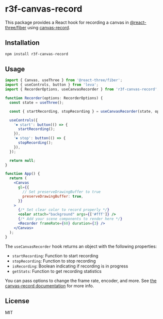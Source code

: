 # r3f-canvas-record

This package provides a React hook for recording a canvas in [@react-three/fiber](https://github.com/pmndrs/react-three-fiber) using [canvas-record](https://github.com/dmnsgn/canvas-record).

## Installation

```bash
npm install r3f-canvas-record
```

## Usage

```jsx
import { Canvas, useThree } from '@react-three/fiber';
import { useControls, button } from 'leva';
import { RecorderOptions, useCanvasRecorder } from 'r3f-canvas-record';

function Recorder(options: RecorderOptions) {
  const state = useThree();

  const { startRecording, stopRecording } = useCanvasRecorder(state, options);

  useControls({
    '⏺ start': button(() => {
      startRecording();
    }),
    '⏹ stop': button(() => {
      stopRecording();
    }),
  });

  return null;
}

function App() {
  return (
    <Canvas
      gl={{
        // Set preserveDrawingBuffer to true
        preserveDrawingBuffer: true,
      }}
    >
      {/* Set clear color to record properly */}
      <color attach="background" args={['#fff']} />
      {/* Add your scene components to render here */}
      <Recorder frameRate={60} duration={3} />
    </Canvas>
  );
}
```

The `useCanvasRecorder` hook returns an object with the following properties:

- `startRecording`: Function to start recording
- `stopRecording`: Function to stop recording
- `isRecording`: Boolean indicating if recording is in progress
- `getStats`: Function to get recording statistics

You can pass options to change the frame rate, encoder, and more. See [the canvas-record documentation](https://github.com/dmnsgn/canvas-record?tab=readme-ov-file#RecorderOptions) for more info.

## License

MIT
